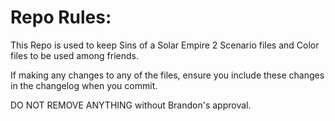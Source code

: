 # Repo Rules:

This Repo is used to keep Sins of a Solar Empire 2 Scenario files and Color files to be used among friends.

If making any changes to any of the files, ensure you include these changes in the changelog when you commit.

DO NOT REMOVE ANYTHING without Brandon's approval.


